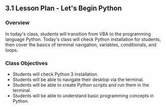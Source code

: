## 3.1 Lesson Plan - Let's Begin Python

### Overview

In today's class, students will transition from VBA to the programming language Python. Today's class will check Python installation for students, then cover the basics of terminal navigation, variables, conditionals, and loops.

### Class Objectives

* Students will check Python 3 installation.
* Students will be able to navigate their desktop via the terminal.
* Students will be able to create Python scripts and run them in the terminal.
* Students will be able to understand basic programming concepts in Python.